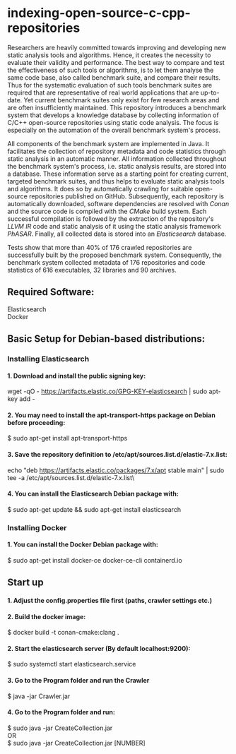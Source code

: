 # indexing-open-source-c-cpp-repositories
Researchers are heavily committed towards improving and developing new static analysis tools and algorithms.
Hence, it creates the necessity to evaluate their validity and performance. The best way to compare and test the effectiveness of such tools or algorithms, is to let them analyse the same code base, also called benchmark suite, and compare their results. Thus for the systematic evaluation of such tools benchmark suites are required that are representative of real world applications that are up-to-date. Yet current benchmark suites only exist for few research areas and are often insufficiently maintained.
This repository introduces a benchmark system that develops a knowledge database by collecting information of C/C++ open-source repositories using static code analysis. The focus is especially on the automation of the overall benchmark system's process.

All components of the benchmark system are implemented in Java. It facilitates the collection of repository metadata and code statistics through static analysis in an automatic manner. All information collected throughout the benchmark system's process, i.e. static analysis results, are stored into a database. These information serve as a starting point for creating current, targeted benchmark suites, and thus helps to evaluate static analysis tools and algorithms. It does so by automatically crawling for suitable open-source repositories published on GitHub. Subsequently, each repository is automatically downloaded, software dependencies are resolved with *Conan* and the source code is compiled with the *CMake* build system. Each successful compilation is followed by the extraction of the repository's *LLVM IR* code and static analysis of it using the static analysis framework *PhASAR*. Finally, all collected data is stored into an *Elasticsearch* database.

Tests show that more than 40\% of 176 crawled repositories are successfully built by the proposed benchmark system.  Consequently, the benchmark system collected metadata of 176 repositories and code statistics of 616 executables, 32 libraries and 90 archives.

## Required Software:
Elasticsearch\
Docker
## Basic Setup for Debian-based distributions:
### Installing Elasticsearch
#### 1. Download and install the public signing key:
wget -qO - https://artifacts.elastic.co/GPG-KEY-elasticsearch | sudo apt-key add -

#### 2. You may need to install the apt-transport-https package on Debian before proceeding:
$ sudo apt-get install apt-transport-https

#### 3. Save the repository definition to /etc/apt/sources.list.d/elastic-7.x.list:
echo "deb https://artifacts.elastic.co/packages/7.x/apt stable main" | sudo tee -a /etc/apt/sources.list.d/elastic-7.x.list\

#### 4. You can install the Elasticsearch Debian package with:
$ sudo apt-get update && sudo apt-get install elasticsearch

### Installing Docker
#### 1. You can install the Docker Debian package with:
$ sudo apt-get install docker-ce docker-ce-cli containerd.io

## Start up
#### 1. Adjust the config.properties file first (paths, crawler settings etc.)

#### 2. Build the docker image:
$ docker build -t conan-cmake:clang .

#### 2. Start the elasticsearch server (By default localhost:9200):
$ sudo systemctl start elasticsearch.service

#### 3. Go to the Program folder and run the Crawler
$ java -jar Crawler.jar

#### 4. Go to the Program folder and run:
$ sudo java -jar CreateCollection.jar\
OR\
$ sudo java -jar CreateCollection.jar [NUMBER]
